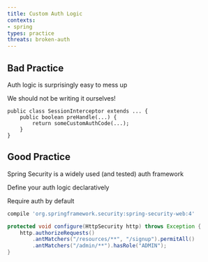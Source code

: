 ```yaml
---
title: Custom Auth Logic
contexts:
- spring
types: practice
threats: broken-auth
---
```


## Bad Practice

Auth logic is surprisingly easy to mess up

We should not be writing it ourselves!

```java:3
public class SessionInterceptor extends ... {
    public boolean preHandle(...) {
        return someCustomAuthCode(...);
    }
}
```

## Good Practice

Spring Security is a widely used (and tested) auth framework

Define your auth logic declaratively 

Require auth by default

```gradle
compile 'org.springframework.security:spring-security-web:4'
```

```java
protected void configure(HttpSecurity http) throws Exception {
	http.authorizeRequests()
		.antMatchers("/resources/**", "/signup").permitAll()
		.antMatchers("/admin/**").hasRole("ADMIN");
}
```

